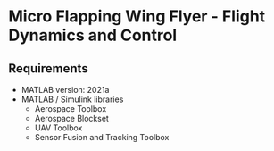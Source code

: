 # Micro Flapping Wing Flyer - Flight Dynamics and Control

## Requirements
- MATLAB version: 2021a
- MATLAB / Simulink libraries
    - Aerospace Toolbox
    - Aerospace Blockset
    - UAV Toolbox
    - Sensor Fusion and Tracking Toolbox
